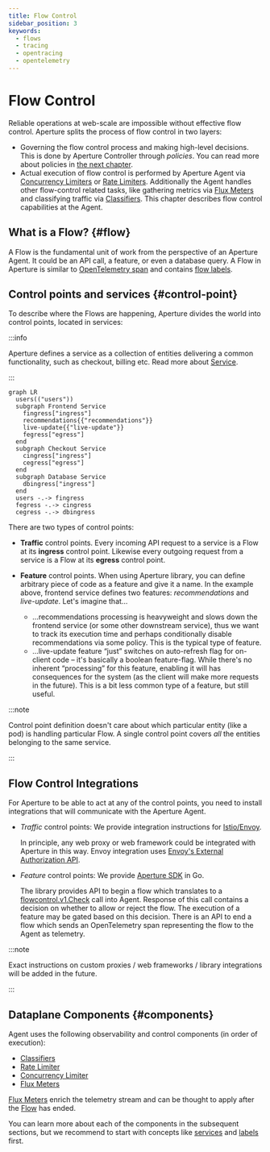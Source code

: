 ```yaml
---
title: Flow Control
sidebar_position: 3
keywords:
  - flows
  - tracing
  - opentracing
  - opentelemetry
---
```


# Flow Control

Reliable operations at web-scale are impossible without effective flow control.
Aperture splits the process of flow control in two layers:

- Governing the flow control process and making high-level decisions. This is
  done by Aperture Controller through _policies_. You can read more about
  policies in [the next chapter][policies].
- Actual execution of flow control is performed by Aperture Agent via
  [Concurrency Limiters][concurrency-limiter] or [Rate Limiters][rate-limiter].
  Additionally the Agent handles other flow-control related tasks, like
  gathering metrics via [Flux Meters][flux-meter] and classifying traffic via
  [Classifiers][classifier]. This chapter describes flow control capabilities at
  the Agent.

## What is a Flow? {#flow}

A Flow is the fundamental unit of work from the perspective of an Aperture
Agent. It could be an API call, a feature, or even a database query. A Flow in
Aperture is similar to [OpenTelemetry span][span] and contains
[flow labels](label).

## Control points and services {#control-point}

To describe where the Flows are happening, Aperture divides the world into
control points, located in services:

:::info

Aperture defines a service as a collection of entities delivering a common
functionality, such as checkout, billing etc. Read more about
[Service](service).

:::

```mermaid
graph LR
  users(("users"))
  subgraph Frontend Service
    fingress["ingress"]
    recommendations{{"recommendations"}}
    live-update{{"live-update"}}
    fegress["egress"]
  end
  subgraph Checkout Service
    cingress["ingress"]
    cegress["egress"]
  end
  subgraph Database Service
    dbingress["ingress"]
  end
  users -.-> fingress
  fegress -.-> cingress
  cegress -.-> dbingress
```

There are two types of control points:

- **Traffic** control points. Every incoming API request to a service is a Flow
  at its **ingress** control point. Likewise every outgoing request from a
  service is a Flow at its **egress** control point.

- **Feature** control points. When using Aperture library, you can define
  arbitrary piece of code as a feature and give it a name. In the example above,
  frontend service defines two features: _recommendations_ and _live-update_.
  Let's imagine that…
  <!-- TODO tgill: move this example elsewhere like policy tutorial -->
  - …recommendations processing is heavyweight and slows down the frontend
    service (or some other downstream service), thus we want to track its
    execution time and perhaps conditionally disable recommendations via some
    policy. This is the typical type of feature.
  - …live-update feature “just” switches on auto-refresh flag for on-client code
    – it's basically a boolean feature-flag. While there's no inherent
    “processing” for this feature, enabling it will has consequences for the
    system (as the client will make more requests in the future). This is a bit
    less common type of a feature, but still useful.

:::note

Control point definition doesn't care about which particular entity (like a pod)
is handling particular Flow. A single control point covers _all_ the entities
belonging to the same service.

:::

## Flow Control Integrations

For Aperture to be able to act at any of the control points, you need to install
integrations that will communicate with the Aperture Agent.

- _Traffic_ control points: We provide integration instructions for
  [Istio/Envoy][istio].

  In principle, any web proxy or web framework could be integrated with Aperture
  in this way. Envoy integration uses [Envoy's External Authorization
  API][ext-authz].

- _Feature_ control points: We provide [Aperture SDK][aperture-go] in Go.

  The library provides API to begin a flow which translates to a
  [flowcontrol.v1.Check][flowcontrol-proto] call into Agent. Response of this
  call contains a decision on whether to allow or reject the flow. The execution
  of a feature may be gated based on this decision. There is an API to end a
  flow which sends an OpenTelemetry span representing the flow to the Agent as
  telemetry.

:::note

Exact instructions on custom proxies / web frameworks / library integrations
will be added in the future.

:::

## Dataplane Components {#components}

Agent uses the following observability and control components (in order of
execution):

- [Classifiers][classifier]
- [Rate Limiter][rate-limiter]
- [Concurrency Limiter][concurrency-limiter]
- [Flux Meters][flux-meter]

[Flux Meters][flux-meter] enrich the telemetry stream and can be thought to
apply after the [Flow](#flow) has ended.

You can learn more about each of the components in the subsequent sections, but
we recommend to start with concepts like [services][service] and [labels][label]
first.

[policies]: ../policy/policy.md
[concurrency-limiter]: ./concurrency-limiter.md
[rate-limiter]: ./rate-limiter.md
[flux-meter]: ./flux-meter.md
[classifier]: ./flow-classifier.md
[span]: https://opentelemetry.io/docs/reference/specification/trace/api/#span
[istio]: /get-started/istio.md
[ext-authz]:
  https://www.envoyproxy.io/docs/envoy/latest/api-v3/service/auth/v3/external_auth.proto#authorization-service-proto
[aperture-go]: https://github.com/FluxNinja/aperture-go
[service]: ./selector/service.md
[label]: ./flow-label.md
[flowcontrol-proto]:
  https://buf.build/fluxninja/aperture/docs/main:aperture.flowcontrol.v1
